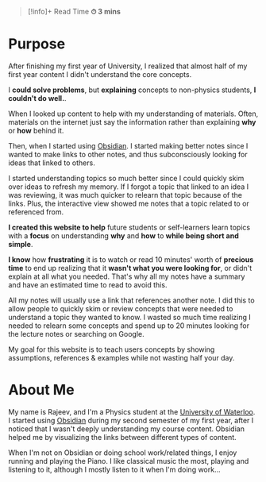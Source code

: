 
>[!info]+ Read Time
**⏱ 3 mins**

# Purpose
After finishing my first year of University, I realized that almost half of my first year content I didn't understand the core concepts.

I **could solve problems**, but **explaining** concepts to non-physics students, **I couldn't do well.**.

When I looked up content to help with my understanding of materials. Often, materials on the internet just say the information rather than explaining **why** or **how** behind it.

Then, when I started using [Obsidian](https://obsidian.md/). I started making better notes since I wanted to make links to other notes, and thus subconsciously looking for ideas that linked to others.

I started understanding topics so much better since I could quickly skim over ideas to refresh my memory. If I forgot a topic that linked to an idea I was reviewing, it was much quicker to relearn that topic because of the links. Plus, the interactive view showed me notes that a topic related to or referenced from.

**I created this website to help** future students or self-learners learn topics with a **focus** on understanding **why** and **how** to **while being short and simple**. 

**I know** how **frustrating** it is to watch or read 10 minutes' worth of **precious time** to end up realizing that it **wasn't what you were looking for**, or didn't explain at all what you needed. That's why all my notes have a summary and have an estimated time to read to avoid this.

All my notes will usually use a link that references another note. I did this to allow people to quickly skim or review concepts that were needed to understand a topic they wanted to know. I wasted so much time realizing I needed to relearn some concepts and spend up to 20 minutes looking for the lecture notes or searching on Google.

My goal for this website is to teach users concepts by showing assumptions, references & examples while not wasting half your day.

# About Me
 My name is Rajeev, and I'm a Physics student at the [University of Waterloo](https://uwaterloo.ca/). I started using [Obsidian](https://obsidian.md/) during my second semester of my first year, after I noticed that I wasn't deeply understanding my course content. Obsidian helped me by visualizing the links between different types of content.

When I'm not on Obsidian or doing school work/related things, I enjoy running and playing the Piano. I like classical music the most, playing and listening to it, although I mostly listen to it when I'm doing work...
